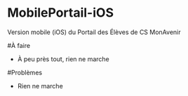 # MobilePortail-iOS
Version mobile (iOS) du Portail des Élèves de CS MonAvenir

#À faire
- À peu près tout, rien ne marche

#Problèmes
- Rien ne marche
